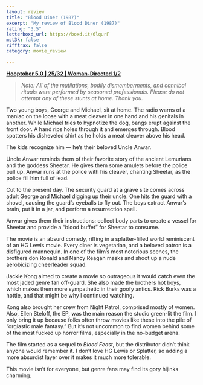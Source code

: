 ```yaml
---
layout: review
title: "Blood Diner (1987)"
excerpt: "My review of Blood Diner (1987)"
rating: "3.5"
letterboxd_url: https://boxd.it/6lqurF
mst3k: false
rifftrax: false
category: movie_review

---
```


<b><a href="https://boxd.it/pRFMi/detail">Hooptober 5.0 | 25/32 | Woman-Directed 1/2</a></b>

<blockquote><i>Note: All of the mutilations, bodily dismemberments, and cannibal rituals were performed by seasoned professionals. Please do not attempt any of these stunts at home. Thank you.</i></blockquote>

Two young boys, George and Michael, sit at home. The radio warns of a maniac on the loose with a meat cleaver in one hand and his genitals in another. While Michael tries to hypnotize the dog, bangs erupt against the front door. A hand rips holes through it and emerges through. Blood spatters his disheveled shirt as he holds a meat cleaver above his head.

The kids recognize him — he’s their beloved Uncle Anwar.

Uncle Anwar reminds them of their favorite story of the ancient Lemurians and the goddess Sheetar. He gives them some amulets before the police pull up. Anwar runs at the police with his cleaver, chanting Sheetar, as the police fill him full of lead.

Cut to the present day. The security guard at a grave site comes across adult George and Michael digging up their uncle. One hits the guard with a shovel, causing the guard’s eyeballs to fly out. The boys extract Anwar’s brain, put it in a jar, and perform a resurrection spell.

Anwar gives them their instructions: collect body parts to create a vessel for Sheetar and provide a “blood buffet” for Sheetar to consume.

The movie is an absurd comedy, riffing in a splatter-filled world reminiscent of an HG Lewis movie. Every diner is vegetarian, and a beloved patron is a disfigured mannequin. In one of the film’s most notorious scenes, the brothers don Ronald and Nancy Reagan masks and shoot up a nude aerobicizing cheerleader squad.

Jackie Kong aimed to create a movie so outrageous it would catch even the most jaded genre fan off-guard. She also made the brothers hot boys, which makes them more sympathetic in their goofy antics. Rick Burks was a hottie, and that might be why I continued watching.

Kong also brought her crew from Night Patrol, comprised mostly of women. Also, Ellen Steloff, the EP, was the main reason the studio green-lit the film. I only bring it up because folks often throw movies like these into the pile of “orgiastic male fantasy.” But it’s not uncommon to find women behind some of the most fucked up horror films, especially in the no-budget arena.

The film started as a sequel to <i>Blood Feast</i>, but the distributor didn’t think anyone would remember it. I don’t love HG Lewis or Splatter, so adding a more absurdist layer over it makes it much more tolerable.

This movie isn’t for everyone, but genre fans may find its gory hijinks charming.